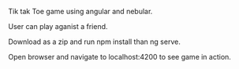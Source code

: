 Tik tak Toe game using angular and nebular. 

User can play aganist a friend.

Download as a zip and run npm install than ng serve.

Open browser and navigate to localhost:4200 to see game in action.